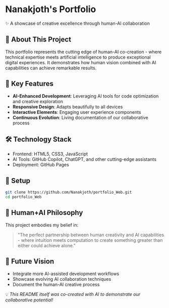 # Nanakjoth's Portfolio 
✨ A showcase of creative excellence through human-AI collaboration

## 🚀 About This Project
This portfolio represents the cutting edge of human-AI co-creation - where technical expertise meets artificial intelligence to produce exceptional digital experiences. It demonstrates how human vision combined with AI capabilities can achieve remarkable results.

## 🌟 Key Features
- **AI-Enhanced Development**: Leveraging AI tools for code optimization and creative exploration
- **Responsive Design**: Adapts beautifully to all devices
- **Interactive Elements**: Engaging user experience components
- **Continuous Evolution**: Living documentation of our collaborative process

## 🛠 Technology Stack
- Frontend: HTML5, CSS3, JavaScript
- AI Tools: GitHub Copilot, ChatGPT, and other cutting-edge assistants
- Deployment: GitHub Pages

## 🔧 Setup
```bash
git clone https://github.com/Nanakjoth/portfolio_Web.git
cd portfolio_Web
```

## 🤖 Human+AI Philosophy
This project embodies my belief in:
> "The perfect partnership between human creativity and AI capabilities - where intuition meets computation to create something greater than either could achieve alone."

## 🚀 Future Vision
- Integrate more AI-assisted development workflows
- Showcase evolving AI collaboration techniques
- Document the human-AI creative process

💡 *This README itself was co-created with AI to demonstrate our collaborative potential!*
